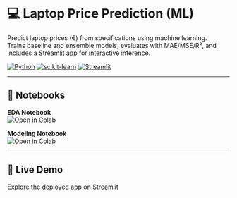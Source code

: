 # 💻 Laptop Price Prediction (ML)

Predict laptop prices (€) from specifications using machine learning.  
Trains baseline and ensemble models, evaluates with MAE/MSE/R², and includes a Streamlit app for interactive inference.

[![Python](https://img.shields.io/badge/Python-3.10%2B-blue)]()
[![scikit-learn](https://img.shields.io/badge/ML-scikit--learn-orange)]()
[![Streamlit](https://img.shields.io/badge/App-Streamlit-red)]()

---

## 📓 Notebooks

**EDA Notebook**  
[![Open in Colab](https://colab.research.google.com/assets/colab-badge.svg)](https://colab.research.google.com/github/NoellaButi/ai-ml-laptop-price/blob/main/notebooks/01_eda.ipynb)

**Modeling Notebook**  
[![Open in Colab](https://colab.research.google.com/assets/colab-badge.svg)](https://colab.research.google.com/github/NoellaButi/ai-ml-laptop-price/blob/main/notebooks/02_modeling.ipynb)

---

## 🚀 Live Demo

<a href="https://laptop-prediction-prices.streamlit.app/" target="_blank">Explore the deployed app on Streamlit</a>
